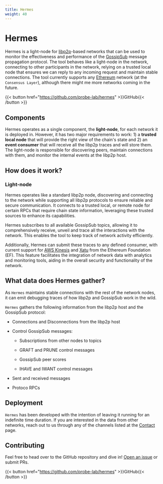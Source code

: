 ```yaml
---
title: Hermes
weight: 40
---
```


# Hermes

Hermes is a light-node for [libp2p](https://libp2p.io/)-based networks that can be used to monitor the effectiveness and performance of the [GossipSub](https://docs.libp2p.io/concepts/pubsub/overview/) message propagation protocol. The tool behaves like a light-node in the network, connecting to other participants in the network, relying on a trusted local node that ensures we can reply to any incoming request and maintain stable connections. The tool currently supports any [Ethereum](https://ethereum.org/en/) network (at the `Consensus Layer`), although there might me more networks coming in the future.

{{< button href="https://github.com/probe-lab/hermes" >}}GitHub{{< /button >}}

## Components
Hermes operates as a single component, the **light-node**, for each network it is deployed in. However, it has two major requirements to work: 1) a **trusted local node** that will provide the right view of the chain's state and 2) an **event consumer** that will receive all the libp2p traces and will store them. The light-node is responsible for discovering peers, maintain connections with them, and monitor the internal events at the libp2p host.

## How does it work?

### Light-node
Hermes operates like a standard libp2p node, discovering and connecting to the network while supporting all libp2p protocols to ensure reliable and secure communication. It connects to a trusted local, or remote node for certain RPCs that require chain state information, leveraging these trusted sources to enhance its capabilities.

Hermes subscribes to all available GossipSub topics, allowing it to comprehensively receive, unveil and trace all the interactions with the network. This enables the tool to keep track of network activity efficiently.

Additionally, Hermes can submit these traces to any defined consumer, with current support for [AWS Kinesis](https://aws.amazon.com/kinesis/) and [Xatu](https://github.com/ethpandaops/xatu) from the Ethereum Foundation (EF). This feature facilitates the integration of network data with analytics and monitoring tools, aiding in the overall security and functionality of the network.

## What data does Hermes gather?
As `Hermes` maintains stable connections with the rest of the network nodes, it can emit debugging traces of how libp2p and GossipSub work in the wild. 

`Hermes` gathers the following information from the libp2p host and the GossipSub protocol:

- Connections and Disconnections from the libp2p host

- Control GossipSub messages:

    - Subscriptions from other nodes to topics

    - GRAFT and PRUNE control messages

    - GossipSub peer scores 

    - IHAVE and IWANT control messages

- Sent and received messages

- Protoco RPCs

## Deployment
`Hermes` has been developed with the intention of leaving it running for an indefinite time duration. If you are interested in the data from other networks, reach out to us through any of the channels listed at the [Contact](/about/#contact) page.

## Contributing
Feel free to head over to the GitHub repository and dive in! [Open an issue](https://github.com/probe-lab/hermes) or submit PRs.

{{< button href="https://github.com/probe-lab/hermes" >}}GitHub{{< /button >}}
